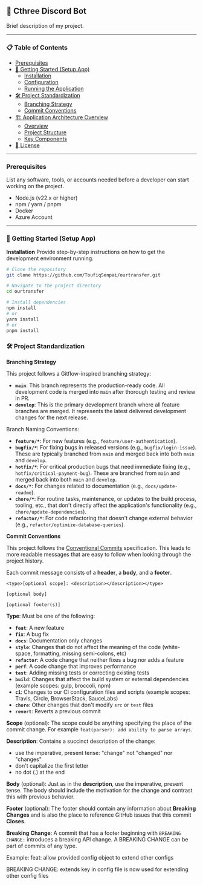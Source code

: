 ## 🚀 Cthree Discord Bot

Brief description of my project.

---

### 📋 Table of Contents

- [Prerequisites]()
- [🚀 Getting Started (Setup App)]()
    - [Installation]()
    - [Configuration]()
    - [Running the Application]()
- [🛠️ Project Standardization]()
    - [Branching Strategy]()
    - [Commit Conventions]()
- [🏗️ Application Architecture Overview]()
    - [Overview]()
    - [Project Structure]()
    - [Key Components]()
- [📜 License]()

---

### Prerequisites

List any software, tools, or accounts needed before a developer can start working on the project.

- Node.js (v22.x or higher)
- npm / yarn / pnpm
- Docker
- Azure Account

---

### 🚀 Getting Started (Setup App)

<strong>Installation</strong>
Provide step-by-step instructions on how to get the development environment running.

```bash
# Clone the repository
git clone https://github.com/ToufiqSenpai/ourtransfer.git

# Navigate to the project directory
cd ourtransfer

# Install dependencies
npm install
# or
yarn install
# or
pnpm install
```

### 🛠️ Project Standardization
<strong>Branching Strategy</strong>

This project follows a Gitflow-inspired branching strategy:

-   **`main`**: This branch represents the production-ready code. All development code is merged into `main` after thorough testing and review in PR.
-   **`develop`**: This is the primary development branch where all feature branches are merged. It represents the latest delivered development changes for the next release.

Branch Naming Conventions:
*   **`feature/*`**: For new features (e.g., `feature/user-authentication`).
*   **`bugfix/*`**: For fixing bugs in released versions (e.g., `bugfix/login-issue`). These are typically branched from `main` and merged back into both `main` and `develop`.
*   **`hotfix/*`**: For critical production bugs that need immediate fixing (e.g., `hotfix/critical-payment-bug`). These are branched from `main` and merged back into both `main` and `develop`.
*   **`docs/*`**: For changes related to documentation (e.g., `docs/update-readme`).
*   **`chore/*`**: For routine tasks, maintenance, or updates to the build process, tooling, etc., that don't directly affect the application's functionality (e.g., `chore/update-dependencies`).
*   **`refactor/*`**: For code refactoring that doesn't change external behavior (e.g., `refactor/optimize-database-queries`).

<strong>Commit Conventions</strong>

This project follows the [Conventional Commits](https://www.conventionalcommits.org/en/v1.0.0/) specification. This leads to more readable messages that are easy to follow when looking through the project history.

Each commit message consists of a **header**, a **body**, and a **footer**.

```text
<type>[optional scope]: <description></description></type>

[optional body]

[optional footer(s)]
```

**Type**:
Must be one of the following:
*   **`feat`**: A new feature
*   **`fix`**: A bug fix
*   **`docs`**: Documentation only changes
*   **`style`**: Changes that do not affect the meaning of the code (white-space, formatting, missing semi-colons, etc)
*   **`refactor`**: A code change that neither fixes a bug nor adds a feature
*   **`perf`**: A code change that improves performance
*   **`test`**: Adding missing tests or correcting existing tests
*   **`build`**: Changes that affect the build system or external dependencies (example scopes: gulp, broccoli, npm)
*   **`ci`**: Changes to our CI configuration files and scripts (example scopes: Travis, Circle, BrowserStack, SauceLabs)
*   **`chore`**: Other changes that don't modify `src` or `test` files
*   **`revert`**: Reverts a previous commit

**Scope** (optional):
The scope could be anything specifying the place of the commit change. For example `feat(parser): add ability to parse arrays`.

**Description**:
Contains a succinct description of the change:
*   use the imperative, present tense: "change" not "changed" nor "changes"
*   don't capitalize the first letter
*   no dot (.) at the end

**Body** (optional):
Just as in the **description**, use the imperative, present tense. The body should include the motivation for the change and contrast this with previous behavior.

**Footer** (optional):
The footer should contain any information about **Breaking Changes** and is also the place to reference GitHub issues that this commit **Closes**.

**Breaking Change**:
A commit that has a footer beginning with `BREAKING CHANGE:` introduces a breaking API change. A BREAKING CHANGE can be part of commits of any type.

Example:
feat: allow provided config object to extend other configs

BREAKING CHANGE: extends key in config file is now used for extending other config files